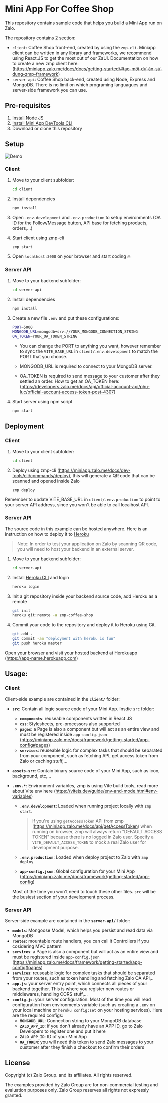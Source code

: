# Mini App For Coffee Shop

This repository contains sample code that helps you build a Mini App run on Zalo.

The repository contains 2 section:
- `client`: Coffee Shop front-end, created by using the `zmp-cli`. Miniapp client can be written in any library and frameworks, we recommend using React.JS to get the most out of our ZaUI. Documentation on how to create a new zmp client here: (https://miniapp.zalo.me/docs/docs/getting-started/#tạo-mới-dự-án-sử-dụng-zmp-framework)
- `server-api`: Coffee Shop back-end, created using Node, Express and MongoDB. There is no limit on which programing languagues and server-side framework you can use.

## Pre-requisites

1. [Install Node JS](https://nodejs.org/en/download/)
1. [Install Mini App DevTools CLI](https://miniapp.zalo.me/docs/dev-tools)
1. Download or clone this repository

## Setup
![Demo](./demo.gif "How to run the project")

### Client
1. Move to your client subfolder:
	```bash
	cd client
	```
1. Install dependencies
	```bash
	npm install
	```
1. Open `.env.development` and `.env.production` to setup environments (OA ID for the Follow/Message button, API base for fetching products, orders,...)

1. Start client using zmp-cli
	```bash
	zmp start

1. Open `localhost:3000` on your browser and start coding 🔥

### Server API
1. Move to your backend subfolder:
	```bash
	cd server-api
	```
1. Install dependencies
	```bash
	npm install
	```
1. Create a new file `.env` and put these configurations:
	```bash
	PORT=5000
	MONGODB_URL=mongodb+srv://YOUR_MONGODB_CONNECTION_STRING
	OA_TOKEN=YOUR_OA_TOKEN_STRING
	```

	- You can change the PORT to anything you want, however remember to sync the `VITE_BASE_URL` in `client/.env.development` to match the PORT that you choose.

	- MONGODB_URL is required to connect to your MongoDB server.
	
	- OA_TOKEN is required to send message to your customer after they settled an order. How to get an OA_TOKEN here: (https://developers.zalo.me/docs/api/official-account-api/phu-luc/official-account-access-token-post-4307)

1. Start server using npm script
	```bash
	npm start
	```

## Deployment

### Client
1. Move to your client subfolder:
	```bash
	cd client
	```
1. Deploy using zmp-cli (https://miniapp.zalo.me/docs/dev-tools/cli/commands/deploy), this will generate a QR code that can be scanned and opened inside Zalo
	```bash
	zmp deploy
	```

Remember to update VITE_BASE_URL in `client/.env.production` to point to your server API address, since you won't be able to call localhost API.

### Server API

The source code in this example can be hosted anywhere. Here is an instruction on how to deploy it to [Heroku](https://www.heroku.com/)

> Note: In order to test your application on Zalo by scanning QR code, you will need to host your backend in an external server.

1. Move to your backend subfolder:
	```bash
	cd server-api
	```
1. Install [Heroku CLI](https://devcenter.heroku.com/articles/heroku-cli) and login
	```bash
	heroku login
	```
1. Init a git repository inside your backend source code, add Heroku as a remote
	```bash
	git init
	heroku git:remote -a zmp-coffee-shop
	```
1. Commit your code to the repository and deploy it to Heroku using Git.
	```bash
	git add .
	git commit -am "deployment with heroku is fun"
	git push heroku master
	```

Open your browser and visit your hosted backend at Herokuapp (https://app-name.herokuapp.com)

## Usage:

### Client

Client-side example are contained in the **`client/`** folder:
* **`src`**: Contain all logic source code of your Mini App. Insdie `src` folder:

	* **`components`**: reuseable components written in React.JS
	* **`css`**: Stylesheets, pre-processors also supported
	* **`pages`**: a Page is also a component but will act as an entire view and must be registered inside `app-config.json` (https://miniapp.zalo.me/docs/framework/getting-started/app-config#pages)
	* **`services`**: reuseable logic for complex tasks that should be separated from your component, such as fetching API, get access token from Zalo or caching stuff,...
* **`assets-src`**: Contain binary source code of your Mini App, such as icon, background, etc,...
* **`.env.*`**: Environment variables, zmp is using Vite build tools, read more about Vite env here (https://vitejs.dev/guide/env-and-mode.html#env-variables)
	* **`.env.development`**: Loaded when running project locally with `zmp start`.
	
		> If you're using `getAccessToken` API from zmp (https://miniapp.zalo.me/docs/api/getAccessToken) when running on browser, zmp will always return "DEFAULT ACCESS TOKEN" because there is no logged in Zalo user. Specify a `VITE_DEFAULT_ACCESS_TOKEN` to mock a real Zalo user for development purpose.

	* **`.env.production`**: Loaded when deploy project to Zalo with `zmp deploy`
	* **`app-config.json`**: Global configuration for your Mini App (https://miniapp.zalo.me/docs/framework/getting-started/app-config)

	Most of the time you won't need to touch these other files. `src` will be the busiest section of your development process.

### Server API

Server-side example are contained in the **`server-api/`** folder:

* **`models`**: Mongoose Model, which helps you persist and read data via MongoDB
* **`routes`**: mountable route handlers, you can call it Controllers if you cosidering MVC pattern
* **`services`**: a Page is also a component but will act as an entire view and must be registered inside `app-config.json` (https://miniapp.zalo.me/docs/framework/getting-started/app-config#pages)
* **`services`**: reuseable logic for complex tasks that should be separated from your routes, such as token handling and fetching Zalo OA API,..
* **`app.js`**: your server entry point, which connects all pieces of your backend together. This is where you register new routes or middlewares, handling CORS stuff,...
* **`config.js`**: your server configuration. Most of the time you will read configuration from environments variable (such as creating a `.env` on your local machine or `heroku config:set` on your hosting services). Here are the required configs:
	* **`MONGODB_URL`**: Connection string to your MongoDB database
	* **`ZALO_APP_ID`**: if you don't already have an APP ID, go to Zalo Developers to register one and put it here
	* **`ZALO_APP_ID`**: ID of your Mini App
	* **`OA_TOKEN`**: you will need this token to send Zalo messages to your customer after they finish a checkout to confirm their orders

## License

Copyright (c) Zalo Group. and its affiliates. All rights reserved.

The examples provided by Zalo Group are for non-commercial testing and evaluation
purposes only. Zalo Group reserves all rights not expressly granted.

